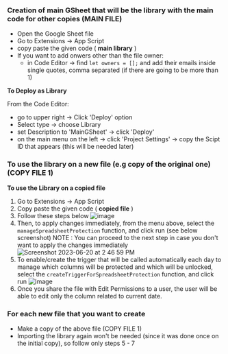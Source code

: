 ### Creation of main GSheet that will be the library with the main code for other copies (MAIN FILE)

- Open the Google Sheet file
- Go to Extensions -> App Script
- copy paste the given code ( **main library** )
- If you want to add onwers other than the file owner:
    - in Code Editor -> find `let owners = [];` and add their emails inside single quotes, comma separated (if there are going to be more than 1)

**To Deploy as Library**

From the Code Editor:
- go to upper right -> Click 'Deploy' option
- Select type -> choose Library
- set Description to 'MainGSheet' -> click 'Deploy'
- on the main menu on the left -> click 'Project Settings' -> copy the Scipt ID that appears (this will be needed later)

### To use the library on a new file (e.g copy of the original one) (COPY FILE 1)

**To use the Library on a copied file**
1. Go to Extensions -> App Script
2. Copy paste the given code ( **copied file** )
4. Follow these steps below
![image](https://github.com/Suite5/Gsheet---Timesheets/assets/59557373/f3d621db-3794-4a3d-a818-45c00483a104)
5. Then, to apply changes immediately, from the menu above, select the `manageSpreadsheetProtection` function, and click run (see below screenshot)
NOTE : You can proceed to the next step in case you don't want to apply the changes immediately
![Screenshot 2023-06-20 at 2 46 59 PM](https://github.com/Suite5/Gsheet---Timesheets/assets/59557373/df82832c-4cae-43df-857d-d714abcefe86)
6. To enable/create the trigger that will be called automatically each day to manage which columns will be protected and which will be unlocked, select the `createTriggerForSpreadsheetProtection` function, and click run
![image](https://github.com/Suite5/Gsheet---Timesheets/assets/59557373/9993a46c-fae9-4cf5-aab8-9044cc372706)
7. Once you share the file with Edit Permissions to a user, the user will be able to edit only the column related to current date.

### For each new file that you want to create

- Make a copy of the above file (COPY FILE 1)
- Importing the library again won't be needed (since it was done once on the initial copy), so follow only steps 5 - 7
